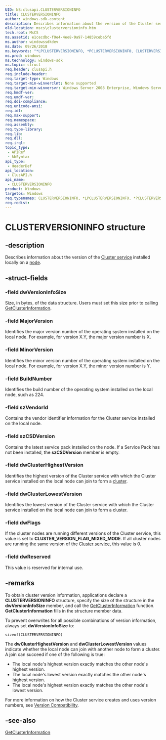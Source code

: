 ```yaml
---
UID: NS:clusapi.CLUSTERVERSIONINFO
title: CLUSTERVERSIONINFO
author: windows-sdk-content
description: Describes information about the version of the Cluster service installed locally on a node.
old-location: mscs\clusterversioninfo.htm
tech.root: MsCS
ms.assetid: e1cecdbc-f0e4-4ee8-9a97-14859ceba5fd
ms.author: windowssdkdev
ms.date: 09/26/2018
ms.keywords: "*LPCLUSTERVERSIONINFO, *PCLUSTERVERSIONINFO, CLUSTERVERSIONINFO, CLUSTERVERSIONINFO structure [Failover Cluster], LPCLUSTERVERSIONINFO, LPCLUSTERVERSIONINFO structure pointer [Failover Cluster], PCLUSTERVERSIONINFO, PCLUSTERVERSIONINFO structure pointer [Failover Cluster], _wolf_clusterversioninfo, clusapi/CLUSTERVERSIONINFO, clusapi/LPCLUSTERVERSIONINFO, clusapi/PCLUSTERVERSIONINFO, mscs.clusterversioninfo"
ms.prod: windows
ms.technology: windows-sdk
ms.topic: struct
req.header: clusapi.h
req.include-header: 
req.target-type: Windows
req.target-min-winverclnt: None supported
req.target-min-winversvr: Windows Server 2008 Enterprise, Windows Server 2008 Datacenter
req.kmdf-ver: 
req.umdf-ver: 
req.ddi-compliance: 
req.unicode-ansi: 
req.idl: 
req.max-support: 
req.namespace: 
req.assembly: 
req.type-library: 
req.lib: 
req.dll: 
req.irql: 
topic_type:
 - APIRef
 - kbSyntax
api_type:
 - HeaderDef
api_location:
 - ClusAPI.h
api_name:
 - CLUSTERVERSIONINFO
product: Windows
targetos: Windows
req.typenames: CLUSTERVERSIONINFO, *LPCLUSTERVERSIONINFO, *PCLUSTERVERSIONINFO
req.redist: 
---
```


# CLUSTERVERSIONINFO structure


## -description


Describes 
    information about the version of the <a href="https://msdn.microsoft.com/90717d6e-f2a4-49a0-86b6-17de1c4bcfe4">Cluster service</a> 
    installed locally on a <a href="https://msdn.microsoft.com/4381e378-7bf2-4dbc-b56e-3fed33193d32">node</a>.


## -struct-fields




### -field dwVersionInfoSize

Size, in bytes, of the data structure. Users must set this size prior to calling 
      <a href="https://msdn.microsoft.com/5b259eb9-c5d0-4f4f-8a6b-14eaed716612">GetClusterInformation</a>.


### -field MajorVersion

Identifies the major version number of the operating system installed on the local node. For example, for 
      version X.Y, the major version number is X.


### -field MinorVersion

Identifies the minor version number of the operating system installed on the local node. For example, for 
      version X.Y, the minor version number is Y.


### -field BuildNumber

Identifies the build number of the operating system installed on the local node, such as 224.


### -field szVendorId

Contains the vendor identifier information for the Cluster service installed on the local node.


### -field szCSDVersion

Contains the latest service pack installed on the node. If a Service Pack has not been installed, the 
      <b>szCSDVersion</b> member is empty.


### -field dwClusterHighestVersion

Identifies the highest version of the Cluster service with which the Cluster service installed on the local 
      node can join to form a <a href="c_gly.htm">cluster</a>.


### -field dwClusterLowestVersion

Identifies the lowest version of the Cluster service with which the Cluster service installed on the local 
      node can join to form a cluster.


### -field dwFlags

If the cluster nodes are running different versions of the Cluster service, this value is set to 
      <b>CLUSTER_VERSION_FLAG_MIXED_MODE</b>. If all cluster nodes are running the same version of 
      the <a href="https://msdn.microsoft.com/90717d6e-f2a4-49a0-86b6-17de1c4bcfe4">Cluster service</a>, this value is 0.


### -field dwReserved

This value is reserved for internal use.


## -remarks



To obtain cluster version information, applications declare a 
    <b>CLUSTERVERSIONINFO</b> structure, specify the size of the 
    structure in the <b>dwVersionInfoSize</b> member, and call the 
    <a href="https://msdn.microsoft.com/5b259eb9-c5d0-4f4f-8a6b-14eaed716612">GetClusterInformation</a> function. 
    <b>GetClusterInformation</b> fills in the structure 
    member data.

To prevent overwrites for all possible combinations of version information, always set 
    <b>dwVersionInfoSize</b> to:

<code>sizeof(CLUSTERVERSIONINFO)</code>

The <b>dwClusterHighestVersion</b> and <b>dwClusterLowestVersion</b> 
    values indicate whether the local node can join with another node to form a cluster. A join can succeed if one of 
    the following is true:

<ul>
<li>The local node's highest version exactly matches the other node's highest version.</li>
<li>The local node's lowest version exactly matches the other node's highest version.</li>
<li>The local node's highest version exactly matches the other node's lowest version.</li>
</ul>
For more information on how the Cluster service creates and uses version numbers, see 
    <a href="https://msdn.microsoft.com/919345fa-cbaa-4d01-bd3c-9ca69cab5094">Version Compatibility</a>.




## -see-also




<a href="https://msdn.microsoft.com/5b259eb9-c5d0-4f4f-8a6b-14eaed716612">GetClusterInformation</a>
 

 

